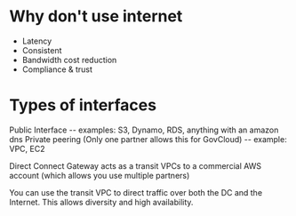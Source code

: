 # Why don't use internet
* Latency
* Consistent
* Bandwidth cost reduction
* Compliance & trust


# Types of interfaces
Public Interface
-- examples: S3, Dynamo, RDS, anything with an amazon dns
Private peering (Only one partner allows this for GovCloud)
-- example: VPC, EC2

Direct Connect Gateway acts as a transit VPCs to a commercial AWS account (which allows you use multiple partners)

You can use the transit VPC to direct traffic over both the DC and the Internet.  This allows diversity and high availability.   